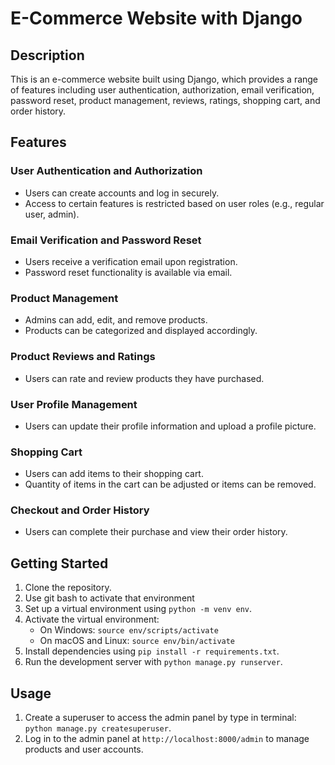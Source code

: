 # E-Commerce Website with Django

## Description

This is an e-commerce website built using Django, which provides a range of features including user authentication, authorization, email verification, password reset, product management, reviews, ratings, shopping cart, and order history.

## Features

### User Authentication and Authorization

- Users can create accounts and log in securely.
- Access to certain features is restricted based on user roles (e.g., regular user, admin).

### Email Verification and Password Reset

- Users receive a verification email upon registration.
- Password reset functionality is available via email.

### Product Management

- Admins can add, edit, and remove products.
- Products can be categorized and displayed accordingly.

### Product Reviews and Ratings

- Users can rate and review products they have purchased.

### User Profile Management

- Users can update their profile information and upload a profile picture.

### Shopping Cart

- Users can add items to their shopping cart.
- Quantity of items in the cart can be adjusted or items can be removed.

### Checkout and Order History

- Users can complete their purchase and view their order history.

## Getting Started

1. Clone the repository.
2. Use git bash to activate that environment
3. Set up a virtual environment using `python -m venv env`.
4. Activate the virtual environment:
   - On Windows: `source env/scripts/activate`
   - On macOS and Linux: `source env/bin/activate`
5. Install dependencies using `pip install -r requirements.txt`.
6. Run the development server with `python manage.py runserver`.

## Usage

1. Create a superuser to access the admin panel by type in terminal: `python manage.py createsuperuser`.
2. Log in to the admin panel at `http://localhost:8000/admin` to manage products and user accounts.


